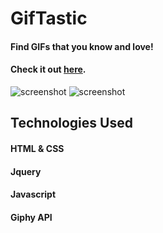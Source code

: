 # GifTastic

#### Find GIFs that you know and love!

#### Check it out [here](https://sapulsic.github.io/GifTastic/).

![screenshot](public/assets/images/GifTastic1.png)
![screenshot](public/assets/images/GifTastic2.png)


## Technologies Used

#### HTML & CSS
#### Jquery
#### Javascript
#### Giphy API
